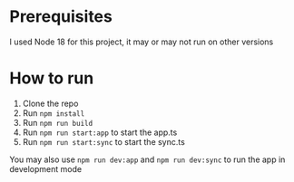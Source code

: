 # Prerequisites
I used Node 18 for this project, it may or may not run on other versions

# How to run
1. Clone the repo
2. Run `npm install`
3. Run `npm run build`
4. Run `npm run start:app` to start the app.ts
5. Run `npm run start:sync` to start the sync.ts

You may also use `npm run dev:app` and `npm run dev:sync` to run the app in development mode
